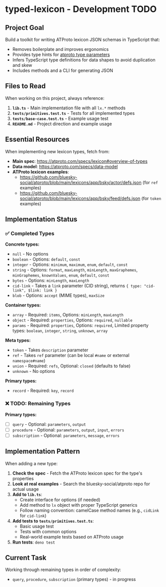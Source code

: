 # typed-lexicon - Development TODO

## Project Goal

Build a toolkit for writing ATProto lexicon JSON schemas in TypeScript that:

- Removes boilerplate and improves ergonomics
- Provides type hints for [atproto type parameters](https://atproto.com/specs/lexicon#overview-of-types)
- Infers TypeScript type definitions for data shapes to avoid duplication and skew
- Includes methods and a CLI for generating JSON

## Files to Read

When working on this project, always reference:

1. **`lib.ts`** - Main implementation file with all `lx.*` methods
2. **`tests/primitives.test.ts`** - Tests for all implemented types
3. **`tests/base-case.test.ts`** - Example usage test
4. **`README.md`** - Project direction and example usage

## Essential Resources

When implementing new lexicon types, fetch from:

- **Main spec**: https://atproto.com/specs/lexicon#overview-of-types
- **Data model**: https://atproto.com/specs/data-model
- **ATProto lexicon examples**:
  - https://github.com/bluesky-social/atproto/blob/main/lexicons/app/bsky/actor/defs.json (for `ref` examples)
  - https://github.com/bluesky-social/atproto/blob/main/lexicons/app/bsky/feed/defs.json (for `token` examples)

## Implementation Status

### ✅ Completed Types

**Concrete types:**

- `null` - No options
- `boolean` - Options: `default`, `const`
- `integer` - Options: `minimum`, `maximum`, `enum`, `default`, `const`
- `string` - Options: `format`, `maxLength`, `minLength`, `maxGraphemes`, `minGraphemes`, `knownValues`, `enum`, `default`, `const`
- `bytes` - Options: `minLength`, `maxLength`
- `cid-link` - Takes a `link` parameter (CID string), returns `{ type: "cid-link", $link: link }`
- `blob` - Options: `accept` (MIME types), `maxSize`

**Container types:**

- `array` - Required: `items`, Options: `minLength`, `maxLength`
- `object` - Required: `properties`, Options: `required`, `nullable`
- `params` - Required: `properties`, Options: `required`, Limited property types: `boolean`, `integer`, `string`, `unknown`, `array`

**Meta types:**

- `token` - Takes `description` parameter
- `ref` - Takes `ref` parameter (can be local `#name` or external `namespace#name`)
- `union` - Required: `refs`, Optional: `closed` (defaults to false)
- `unknown` - No options

**Primary types:**

- `record` - Required: `key`, `record`

### ❌ TODO: Remaining Types

**Primary types:**

- [ ] `query` - Optional: `parameters`, `output`
- [ ] `procedure` - Optional: `parameters`, `output`, `input`, `errors`
- [ ] `subscription` - Optional: `parameters`, `message`, `errors`

## Implementation Pattern

When adding a new type:

1. **Check the spec** - Fetch the ATProto lexicon spec for the type's properties
2. **Look at real examples** - Search the bluesky-social/atproto repo for actual usage
3. **Add to `lib.ts`**:
   - Create interface for options (if needed)
   - Add method to `lx` object with proper TypeScript generics
   - Follow naming convention: camelCase method names (e.g., `cidLink` for `cid-link`)
4. **Add tests to `tests/primitives.test.ts`**:
   - Basic usage test
   - Tests with common options
   - Real-world example tests based on ATProto usage
5. **Run tests**: `deno test`

## Current Task

Working through remaining types in order of complexity:

- `query`, `procedure`, `subscription` (primary types) - in progress
